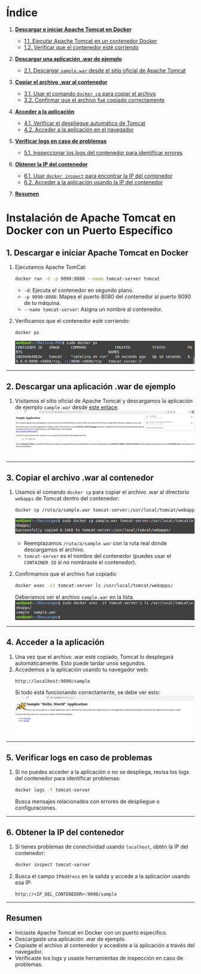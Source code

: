 # Índice

1. [**Descargar e iniciar Apache Tomcat en Docker**](#1-descargar-e-iniciar-apache-tomcat-en-docker)
   - [1.1. Ejecutar Apache Tomcat en un contenedor Docker](#11-ejecutar-apache-tomcat-en-un-contenedor-docker)  
   - [1.2. Verificar que el contenedor esté corriendo](#12-verificar-que-el-contenedor-esté-corriendo)

2. [**Descargar una aplicación .war de ejemplo**](#2-descargar-una-aplicación-war-de-ejemplo)
   - [2.1. Descargar `sample.war` desde el sitio oficial de Apache Tomcat](#21-descargar-samplewar-desde-el-sitio-oficial-de-apache-tomcat)

3. [**Copiar el archivo .war al contenedor**](#3-copiar-el-archivo-war-al-contenedor)
   - [3.1. Usar el comando `docker cp` para copiar el archivo](#31-usar-el-comando-docker-cp-para-copiar-el-archivo)
   - [3.2. Confirmar que el archivo fue copiado correctamente](#32-confirmar-que-el-archivo-fue-copiado-correctamente)

4. [**Acceder a la aplicación**](#4-acceder-a-la-aplicación)
   - [4.1. Verificar el despliegue automático de Tomcat](#41-verificar-el-despliegue-automático-de-tomcat)
   - [4.2. Acceder a la aplicación en el navegador](#42-acceder-a-la-aplicación-en-el-navegador)

5. [**Verificar logs en caso de problemas**](#5-verificar-logs-en-caso-de-problemas)
   - [5.1. Inspeccionar los logs del contenedor para identificar errores](#51-inspeccionar-los-logs-del-contenedor-para-identificar-errores)

6. [**Obtener la IP del contenedor**](#6-obtener-la-ip-del-contenedor)
   - [6.1. Usar `docker inspect` para encontrar la IP del contenedor](#61-usar-docker-inspect-para-encontrar-la-ip-del-contenedor)
   - [6.2. Acceder a la aplicación usando la IP del contenedor](#62-acceder-a-la-aplicación-usando-la-ip-del-contenedor)

7. [**Resumen**](#7-resumen)





# Instalación de Apache Tomcat en Docker con un Puerto Específico

## **1. Descargar e iniciar Apache Tomcat en Docker**
1. Ejecutamos Apache TomCat:
   ```bash
   docker run -d -p 9090:8080 --name tomcat-server tomcat
   ```
   - `-d`: Ejecuta el contenedor en segundo plano.
   - `-p 9090:8080`: Mapea el puerto 8080 del contenedor al puerto 9090 de tu máquina.
   - `--name tomcat-server`: Asigna un nombre al contenedor.

3. Verificamos que el contenedor esté corriendo:
   ```bash
   docker ps
   ```
   ![alt text](img/image.png)

---

## **2. Descargar una aplicación .war de ejemplo**
1. Visitamos el sitio oficial de Apache Tomcat y descargamos la aplicación de ejemplo `sample.war` desde [este enlace](https://tomcat.apache.org/tomcat-9.0-doc/appdev/sample/).
![alt text](img/image-1.png)

---

## **3. Copiar el archivo .war al contenedor**
1. Usamos el comando `docker cp` para copiar el archivo .war al directorio `webapps` de Tomcat dentro del contenedor:
   ```bash
   docker cp /ruta/a/sample.war tomcat-server:/usr/local/tomcat/webapps/
   ```
   ![alt text](img/image-2.png)
   - Reemplazamos `/ruta/a/sample.war` con la ruta real donde descargamos el archivo.
   - `tomcat-server` es el nombre del contenedor (puedes usar el `CONTAINER ID` si no nombraste el contenedor).

2. Confirmamos que el archivo fue copiado:
   ```bash
   docker exec -it tomcat-server ls /usr/local/tomcat/webapps/
   ```
   Deberiamos ver el archivo `sample.war` en la lista.
   ![alt text](img/image-3.png)

---

## **4. Acceder a la aplicación**
1. Una vez que el archivo .war esté copiado, Tomcat lo desplegará automáticamente. Esto puede tardar unos segundos.
2. Accedemos a la aplicación usando tu navegador web:
   ```
   http://localhost:9090/sample
   ```
   Si todo está funcionando correctamente, se debe ver esto:
   ![alt text](img/image-4.png)

---

## **5. Verificar logs en caso de problemas**
1. Si no puedes acceder a la aplicación o no se despliega, revisa los logs del contenedor para identificar problemas:
   ```bash
   docker logs -f tomcat-server
   ```
   Busca mensajes relacionados con errores de despliegue o configuraciones.

---

## **6. Obtener la IP del contenedor**
1. Si tienes problemas de conectividad usando `localhost`, obtén la IP del contenedor:
   ```bash
   docker inspect tomcat-server
   ```
2. Busca el campo `IPAddress` en la salida y accede a la aplicación usando esa IP:
   ```
   http://<IP_DEL_CONTENEDOR>:9090/sample
   ```

---

## **Resumen**
- Iniciaste Apache Tomcat en Docker con un puerto específico.
- Descargaste una aplicación .war de ejemplo.
- Copiaste el archivo al contenedor y accediste a la aplicación a través del navegador.
- Verificaste los logs y usaste herramientas de inspección en caso de problemas.
